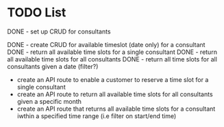 # TODO List

DONE - set up CRUD for consultants

DONE - create CRUD for available timeslot (date only) for a consultant
DONE - return all available time slots for a single consultant
DONE - return all available time slots for all consultants
DONE - return all time slots for all consultants given a date (filter?)

- create an API route to enable a customer to reserve a time slot for a single consultant
- create an API route to return all available time slots for all consultants given a specific month
- create an API route that returns all available time slots for a consultant iwthin a specified time range (i.e filter on start/end time)
